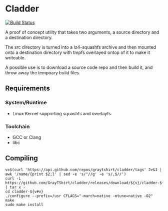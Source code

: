 # Cladder

[![Build Status](https://travis-ci.org/GrayTShirt/cladder.svg?branch=master)](https://travis-ci.org/GrayTShirt/cladder)

A proof of concept utility that takes two arguments, a source directory and a destination directory.

The src directory is turned into a lz4-squashfs archive and then mounted onto a destination directory
with tmpfs overlayed ontop of it to make it writeable.

A possible use is to download a source code repo and then build it, and throw away the tempoary build files.

## Requirements

### System/Runtime

- Linux Kernel supporting squashfs and overlayfs

### Toolchain

- GCC or Clang
- libc

## Compiling

    v=$(curl 'https://api.github.com/repos/graytshirt/cladder/tags' 2>&1 | awk '/name/{print $2;}' | sed -e 's/"//g' -e 's/,$//')
    curl -L https://github.com/GrayTShirt/cladder/releases/download/${v}/cladder-${v#v}.tar.gz | tar x - 
    cd cladder-${v#v}
    ./configure --prefix=/usr CFLAGS="-march=native -mtune=native -O2"
    make
    sudo make install

